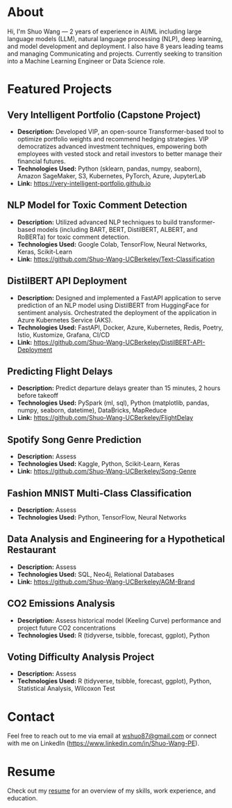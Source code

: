 # About

Hi, I'm Shuo Wang — 2 years of experience in AI/ML including large language models (LLM), natural language processing (NLP), deep learning, and model development and deployment. I also have 8 years leading teams and managing Communicating and projects.
Currently seeking to transition into a Machine Learning Engineer or Data Science role.


# Featured Projects

## Very Intelligent Portfolio (Capstone Project)
- **Description:** Developed VIP, an open-source Transformer-based tool to optimize portfolio weights and recommend hedging strategies. VIP democratizes advanced investment techniques, empowering both employees with vested stock and retail investors to better manage their financial futures. 
- **Technologies Used:** Python (sklearn, pandas, numpy, seaborn), Amazon SageMaker, S3, Kubernetes, PyTorch, Azure, JupyterLab
- **Link:** https://very-intelligent-portfolio.github.io

## NLP Model for Toxic Comment Detection
- **Description:** Utilized advanced NLP techniques to build transformer-based models (including BART, BERT, DistilBERT, ALBERT, and RoBERTa) for toxic comment detection.  
- **Technologies Used:** Google Colab, TensorFlow, Neural Networks, Keras, Scikit-Learn
- **Link:** https://github.com/Shuo-Wang-UCBerkeley/Text-Classification

## DistilBERT API Deployment
- **Description:** Designed and implemented a FastAPI application to serve prediction of an NLP model using DistilBERT from HuggingFace for sentiment analysis. Orchestrated the deployment of the application in Azure Kubernetes Service (AKS).  
- **Technologies Used:** FastAPI, Docker, Azure, Kubernetes, Redis, Poetry, Istio, Kustomize, Grafana, CI/CD
- **Link:** https://github.com/Shuo-Wang-UCBerkeley/DistilBERT-API-Deployment

## Predicting Flight Delays
- **Description:** Predict departure delays greater than 15 minutes, 2 hours before takeoff
- **Technologies Used:** PySpark (ml, sql), Python (matplotlib, pandas, numpy, seaborn, datetime), DataBricks, MapReduce
- **Link:** https://github.com/Shuo-Wang-UCBerkeley/FlightDelay

## Spotify Song Genre Prediction
- **Description:** Assess 
- **Technologies Used:** Kaggle, Python, Scikit-Learn, Keras
- **Link:** https://github.com/Shuo-Wang-UCBerkeley/Song-Genre

## Fashion MNIST Multi-Class Classification 
- **Description:** Assess 
- **Technologies Used:** Python, TensorFlow, Neural Networks

## Data Analysis and Engineering for a Hypothetical Restaurant 
- **Description:** Assess 
- **Technologies Used:** SQL, Neo4j, Relational Databases
- **Link:** https://github.com/Shuo-Wang-UCBerkeley/AGM-Brand

## CO2 Emissions Analysis 
- **Description:** Assess historical model (Keeling Curve) performance and project future CO2 concentrations
- **Technologies Used:** R (tidyverse, tsibble, forecast, ggplot), Python

## Voting Difficulty Analysis Project 
- **Description:** Assess 
- **Technologies Used:** R (tidyverse, tsibble, forecast, ggplot), Python, Statistical Analysis, Wilcoxon Test


# Contact

Feel free to reach out to me via email at wshuo87@gmail.com or connect with me on LinkedIn (https://www.linkedin.com/in/Shuo-Wang-PE).

# Resume

Check out my [resume](https://github.com/Shuo-Wang-UCBerkeley/Resume/blob/main/Resume-Shuo_Wang.pdf) for an overview of my skills, work experience, and education.
